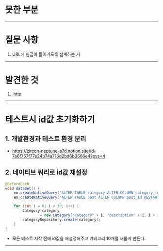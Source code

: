 # 못한 부분

---

# 질문 사항
1. URL에 한글이 들어가도록 설계하는 거 

---

# 발견한 것
1. .http

---
# 테스트시 id값 초기화하기

## 1. 개발환경과 테스트 환경 분리
- https://zircon-neptune-a7d.notion.site/id-7a6f757f77e24b74a716d2bd6b3666e4?pvs=4

## 2. 네이티브 쿼리로 id값 재설정
```java
@BeforeEach
void dataSet() {
    em.createNativeQuery("ALTER TABLE category ALTER COLUMN category_id RESTART WITH 1").executeUpdate();
    em.createNativeQuery("ALTER TABLE post ALTER COLUMN post_id RESTART WITH 1").executeUpdate();

    for (int i = 0; i < 10; i++) {
        Category category
                = new Category("category" + i, "description" + i, i + 1, ActiveStatus.ACTIVE);
        categoryRepository.create(category);
    }
}
```
- 모든 테스트 시작 전에 id값을 재설정해주고 카테고리 10개를 새롭게 만든다.

---

